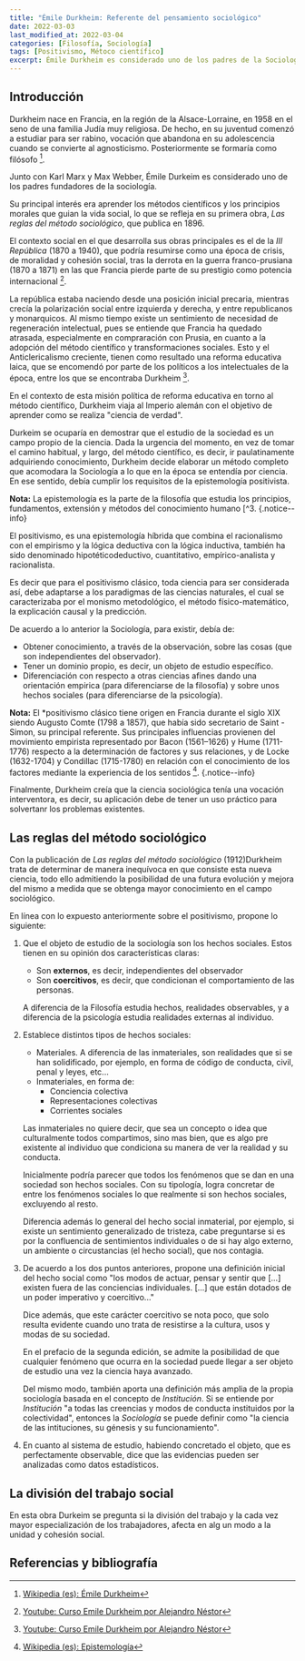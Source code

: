 ```yaml
---
title: "Émile Durkheim: Referente del pensamiento sociológico"
date: 2022-03-03
last_modified_at: 2022-03-04
categories: [Filosofía, Sociología]
tags: [Positivismo, Métoco científico]
excerpt: Émile Durkheim es considerado uno de los padres de la Sociología. En este artículo reviso su obra sintetizando las ideas principales que desarrollan.
---
```


## Introducción

Durkheim nace en Francia, en la región de la Alsace-Lorraine, en 1958 en el seno de una familia Judía muy religiosa. De hecho, en su juventud comenzó a estudiar para ser rabino, vocación que abandona en su adolescencia cuando se convierte al agnosticismo. Posteriormente se formaría como filósofo [^1].

Junto con Karl Marx y Max Webber, Émile Durkeim es considerado uno de los padres fundadores de la sociología.

Su principal interés era aprender los métodos científicos y los principios morales que guian la vida social, lo que se refleja en su primera obra, *Las reglas del método sociológico*, que publica en 1896. 

El contexto social en el que desarrolla sus obras principales es el de la *III República* (1870 a 1940), que podría resumirse como una época de crisis, de moralidad y cohesión social, tras la derrota en la guerra franco-prusiana (1870 a 1871) en las que Francia pierde parte de su prestigio como potencia internacional [^2].

La república estaba naciendo desde una posición inicial precaria, mientras crecía la polarización social entre izquierda y derecha, y entre republicanos y monarquicos. Al mismo tiempo existe un sentimiento de necesidad de regeneración intelectual, pues se entiende que Francia ha quedado atrasada, especialmente en compraración con Prusia, en cuanto a la adopción del método científico y transformaciones sociales. Esto y el Anticlericalismo creciente, tienen como resultado una reforma educativa laica, que se encomendó por parte de los políticos a los intelectuales de la época, entre los que se encontraba Durkheim [^2].

En el contexto de esta misión política de reforma educativa en torno al método científico, Durkheim viaja al Imperio alemán con el objetivo de aprender como se realiza "ciencia de verdad".

Durkeim se ocuparía en demostrar que el estudio de la sociedad es un campo propio de la ciencia. Dada la urgencia del momento, en vez de tomar el camino habitual, y largo, del método científico, es decir, ir paulatinamente adquiriendo conocimiento, Durkheim decide elaborar un método completo que acomodara la Sociología a lo que en la época se entendía por ciencia. En ese sentido, debía cumplir los requisitos de la epistemología positivista.

**Nota:** La epistemología es la parte de la filosofía que estudia los principios, fundamentos, extensión y métodos del conocimiento humano [^3.
{.notice--info}

El positivismo, es una epistemología híbrida que combina el
racionalismo con el empirismo y la lógica deductiva con la
lógica inductiva, también ha sido denominado hipotéticodeductivo, cuantitativo, empírico-analista y racionalista.

Es decir que para el positivismo clásico, toda ciencia para ser considerada así, debe adaptarse a los paradigmas de las ciencias naturales, el cual se caracterizaba por el monismo metodológico, el método físico-matemático, la explicación causal y la predicción.

De acuerdo a lo anterior la Sociología, para existir, debía de:
- Obtener conocimiento, a través de la observación, sobre las cosas (que son independientes del observador).
- Tener un dominio propio, es decir, un objeto de estudio específico.
- Diferenciación con respecto a otras ciencias afines dando una orientación empirica (para diferenciarse de la filosofía) y sobre unos hechos sociales (para diferenciarse de la psicología).

**Nota:** El *positivismo clásico tiene origen en Francia durante el siglo XIX siendo Augusto Comte (1798 a 1857), que había sido secretario de Saint - Simon, su principal referente. Sus principales influencias provienen del movimiento empirista representado por Bacon (1561–1626) y Hume (1711-1776) respecto a la determinación de factores y sus relaciones, y de Locke (1632-1704) y Condillac (1715-1780) en relación con el conocimiento de los factores mediante la experiencia de los sentidos [^3].
{.notice--info}

Finalmente, Durkheim creía que la ciencia sociológica tenía una vocación interventora, es decir, su aplicación debe de tener un uso práctico para solvertanr los problemas existentes.

## Las reglas del método sociológico
Con la publicación de *Las reglas del método sociológico* (1912)Durkheim trata de determinar de manera inequívoca en que consiste esta nueva ciencia, todo ello admitiendo la posibilidad de una futura evolución y mejora del mismo a medida que se obtenga mayor conocimiento en el campo sociológico.

En línea con lo expuesto anteriormente sobre el positivismo, propone lo siguiente:

1. Que el objeto de estudio de la sociología son los hechos sociales. Estos tienen en su opinión dos características claras: 
	- Son **externos**, es decir, independientes del observador
	- Son **coercitivos**, es decir, que condicionan el comportamiento de las personas.

	A diferencia de la Filosofía estudia hechos, realidades observables, y a diferencia de la psicología estudia realidades externas al individuo.

1. Establece distintos tipos de hechos sociales:
	- Materiales. A diferencia de las inmateriales, son realidades que si se han solidificado, por ejemplo, en forma de código de conducta, civil, penal y leyes, etc...
	- Inmateriales, en forma de:
		- Conciencia colectiva
		- Representaciones colectivas
		- Corrientes sociales

	Las inmateriales no quiere decir, que sea un concepto o idea que culturalmente todos compartimos, sino mas bien, que es algo pre existente al individuo que condiciona su manera de ver la realidad y su conducta.

	Inicialmente podría parecer que todos los fenómenos que se dan en una sociedad son hechos sociales. Con su tipología, logra concretar de entre los fenómenos sociales lo que realmente si son hechos sociales, excluyendo al resto.

	Diferencia además lo general del hecho social inmaterial, por ejemplo, si existe un sentimiento generalizado de tristeza, cabe preguntarse si es por la confluencia de sentimientos individuales o de si hay algo externo, un ambiente o circustancias (el hecho social), que nos contagia.

1. De acuerdo a los dos puntos anteriores, propone una definición inicial del hecho social como "los modos de actuar, pensar y sentir que [...] existen fuera de las conciencias individuales. [...] que están dotados de un poder imperativo y coercitivo..."

	Dice además, que este carácter coercitivo se nota poco, que solo resulta evidente cuando uno trata de resistirse a la cultura, usos y modas de su sociedad. 

	En el prefacio de la segunda edición, se admite la posibilidad de que cualquier fenómeno que ocurra en la sociedad puede llegar a ser objeto de estudio una vez la ciencia haya avanzado.

	Del mismo modo, también aporta una definición más amplia de la propia sociología basada en el concepto de *Institución*. Si se entiende por *Institución* "a todas las creencias y modos de conducta instituidos por la colectividad", entonces la *Sociología* se puede definir como "la ciencia de las intituciones, su génesis y su funcionamiento".

1. En cuanto al sistema de estudio, habiendo concretado el objeto, que es perfectamente observable, dice que las evidencias pueden ser analizadas como datos estadísticos.


## La división del trabajo social

En esta obra Durkeim se pregunta si la división del trabajo y la cada vez mayor especialización de los trabajadores, afecta en alg
un modo a la unidad y cohesión social.

## Referencias y bibliografía

[^1]: [Wikipedia (es): Émile Durkheim](https://es.wikipedia.org/wiki/%C3%89mile_Durkheim)
[^2]: [Youtube: Curso Emile Durkheim por Alejandro Néstor](https://www.youtube.com/playlist?list=PLSCvdSp5cp2y_e7DjeCyY8WeXiIKYrDf9)
[^3]: [Wikipedia (es): Epistemología](https://es.wikipedia.org/wiki/Epistemolog%C3%ADa)
[^4]: [El Positivismo y la Investigación Cientíica por Ing. José Pérez Villamar](https://dialnet.unirioja.es/descarga/articulo/6419741.pdf)
[^5]: "Las reglas del método sociológico por Émile Durkheim. 2a edición"